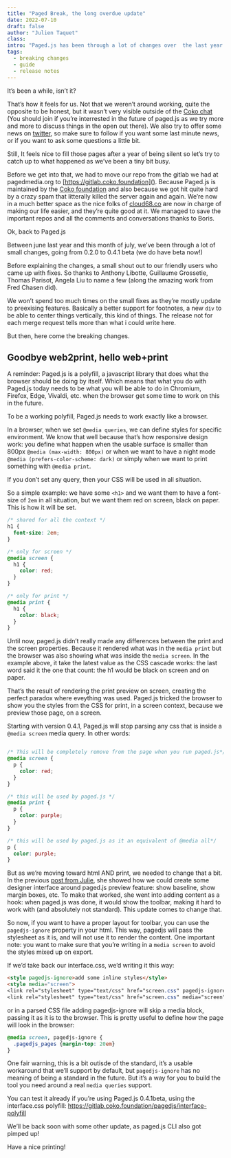 ```yaml
---
title: "Paged Break, the long overdue update"
date: 2022-07-10
draft: false
author: "Julien Taquet"
class:
intro: "Paged.js has been through a lot of changes over  the last year or so. And those were quite interesting to navigate. Let’s see where we’re at."
tags:
  - breaking changes
  - guide
  - release notes
---
```


It’s been a while, isn’t it?

That’s how it feels for us. Not that we weren’t around working, quite the opposite to be honest, but it wasn’t very visible outside of the [Coko chat](https://mattermost.coko.foundation) (You should join if you’re interrested in the future of paged.js as we try more and more to discuss things in the open out there). We also try to offer some news on [twitter](https://twitter.com/paged_js), so make sure to follow if you want some last minute news, or if you want to ask some questions a little bit.

Still, It feels nice to fill those pages after a year of being silent so let’s try to catch up to what happened as we’ve been a tiny bit busy.

Before we get into that, we had to move our repo from the gitlab we had at pagedmedia.org to [https://gitlab.coko.foundation](). Because Paged.js is maintained by the [Coko foundation](https://coko.foundation) and also because we got hit quite hard by a crazy spam that litterally killed the server again and again. We’re now in a much better space as the nice folks of [cloud68.co](https://cloud68.co) are now in charge of making our life easier, and they’re quite good at it. We managed to save the important repos and all the comments and conversations thanks to Boris.

Ok, back to Paged.js

Between june last year and this month of july, we’ve been through a lot of small changes, going from 0.2.0 to 0.4.1 beta (we do have beta now!)

Before explaining the changes, a small shout out to our friendly users who came up with fixes. So thanks to Anthony Libotte, Guillaume Grossetie, Thomas Parisot, Angela Liu to name a few (along the amazing work from Fred Chasen did).

We won’t spend too much times on the small fixes as they’re mostly update to preexising features. Basically a better support for footnotes, a new `div` to be able to center things vertically, this kind of things. The release not for each merge request tells more than what i could write here.

But then, here come the breaking changes.

## Goodbye web2print, hello web+print

A reminder: Paged.js is a polyfill, a javascript library that does what the browser should be doing by itself. Which means that what you do with Paged.js today needs to be what you will be able to do in Chromium, Firefox, Edge, Vivaldi, etc. when the browser get some time to work on this in the future.

To be a working polyfill, Paged.js needs to work exactly like a browser.

In a browser, when we set `@media queries`, we can define styles for specific environment. We know that well because that’s how responsive design work: you define what happen when the usable surface is smaller than 800px `@media (max-width: 800px)` or when we want to have a night mode `@media (prefers-color-scheme: dark)` or simply when we want to print something with `@media print`.

If you don’t set any query, then your CSS will be used in all situation.

So a simple example: we have some `<h1>` and we want them to have a font-size of `2em` in all situation, but we want them red on screen, black on paper. This is how it will be set.

```css
/* shared for all the context */
h1 {
  font-size: 2em;
}

/* only for screen */
@media screen {
  h1 {
    color: red;
  }
}

/* only for print */
@media print {
  h1 {
    color: black;
  }
}
```

Until now, paged.js didn’t really made any differences between the print and the screen properties. Because it rendered what was in the `media print` but the browser was also showing what was inside the `media screen`. In the example above, it take the latest value as the CSS cascade works: the last word said it the one that count: the h1 would be black on screen and on paper.

That’s the result of rendering the print preview on screen, creating the perfect paradox where eveything was used. Paged.js tricked the browser to show you the styles from the CSS for print, in a screen context, because we preview those page, on a screen.

Starting with version 0.4.1, Paged.js will stop parsing any css that is inside a `@media screen` media query. In other words:

```css

/* This will be completely remove from the page when you run paged.js*/
@media screen {
  p {
    color: red;
  }
}

/* this will be used by paged.js */
@media print {
  p {
    color: purple;
  }
}

/* this will be used by paged.js as it an equivalent of @media all*/
p {
  color: purple;
}
```

But as we’re moving toward html AND print, we needed to change that a bit. In the previous [post from Julie](https://pagedjs.org/posts/2020-04-15-starterkits-for-pagedjs/), she showed how we could create some designer interface around paged.js preview feature: show baseline, show margin boxes, etc. To make that worked, she went into adding content as a hook: when paged.js was done, it would show the toolbar, making it hard to work with (and absolutely not standard). This update comes to change that.

So now, if you want to have a proper layout for toolbar, you can use the `pagedjs-ignore` property in your html. This way, pagedjs will pass the stylesheet as it is, and will not use it to render the content. One important note: you want to make sure that you’re writing in a `media screen` to avoid the styles mixed up on export.

If we’d take back our interface.css, we’d writing it this way:

```html
<style pagedjs-ignore>add some inline styles</style>
<style media="screen">
<link rel="stylesheet" type="text/css" href="screen.css" pagedjs-ignore>
<link rel="stylesheet" type="text/css" href="screen.css" media="screen">
```

or in a parsed CSS file adding pagedjs-ignore will skip a media block, passing it as it is to the browser. This is pretty useful to define how the page will look in the browser:

```css
@media screen, pagedjs-ignore {
  .pagedjs_pages {margin-top: 20em}
}
```
One fair warning, this is a bit outisde of the standard, it’s a usable workaround that we’ll support by default, but `pagedjs-ignore` has no meaning of being a standard in the future. But it’s a way for you to build the tool you need around a real `media queries` support.


You can test it already if you’re using Paged.js 0.4.1beta, using the interface.css polyfill: https://gitlab.coko.foundation/pagedjs/interface-polyfill

We’ll be back soon with some other update, as paged.js CLI also got pimped up!

Have a nice printing!
 
